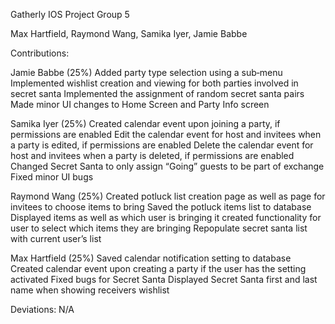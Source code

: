 Gatherly IOS Project Group 5

Max Hartfield, Raymond Wang, Samika Iyer, Jamie Babbe

Contributions: 

Jamie Babbe (25%)
Added party type selection using a sub‑menu
Implemented wishlist creation and viewing for both parties involved in secret santa
Implemented the assignment of random secret santa pairs
Made minor UI changes to Home Screen and Party Info screen

Samika Iyer (25%)
Created calendar event upon joining a party, if permissions are enabled
Edit the calendar event for host and invitees when a party is edited, if permissions are enabled
Delete the calendar event for host and invitees when a party is deleted, if permissions are enabled
Changed Secret Santa to only assign “Going” guests to be part of exchange
Fixed minor UI bugs

Raymond Wang (25%)
Created potluck list creation page as well as page for invitees to choose items to bring
Saved the potluck items list to database
Displayed items as well as which user is bringing it
created functionality for user to select which items they are bringing
Repopulate secret santa list with current user’s list

Max Hartfield (25%)
Saved calendar notification setting to database
Created calendar event upon creating a party if the user has the setting activated
Fixed bugs for Secret Santa
Displayed Secret Santa first and last name when showing receivers wishlist

Deviations: N/A





